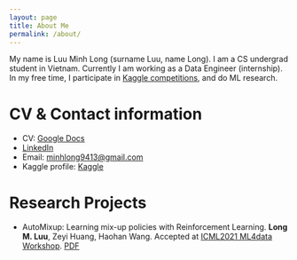 ```yaml
---
layout: page
title: About Me
permalink: /about/
---
```

My name is Luu Minh Long (surname Luu, name Long). I am a CS undergrad student in Vietnam. Currently I am working as a Data Engineer (internship). In my free time, I participate in [Kaggle competitions](https://www.kaggle.com/aeryss), and do ML research.

# CV & Contact information
- CV: [Google Docs](https://docs.google.com/document/d/1NBvMsWc0g80BqiL3yFJuB1mw9iaalSZ7Rjdk6yyuuZk)
- [LinkedIn](https://www.linkedin.com/in/minh-long-luu/)  
- Email: <minhlong9413@gmail.com>  
- Kaggle profile: [Kaggle](https://www.kaggle.com/aeryss) 

# Research Projects
- AutoMixup: Learning mix-up policies with Reinforcement Learning. **Long M. Luu**, Zeyi Huang, Haohan Wang. Accepted at [ICML2021 ML4data Workshop](https://sites.google.com/view/ml4data/accepted-papers). [PDF](https://github.com/minhlong94/minhlong94/blob/main/AutoMixup.pdf)
